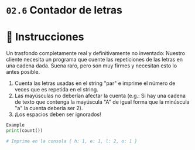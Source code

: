 # `02.6` Contador de letras

# 📝 Instrucciones

Un trasfondo completamente real y definitivamente no inventado: Nuestro cliente necesita un programa que cuente las repeticiones de las letras en una cadena dada.
Suena raro, pero son muy firmes y necesitan esto lo antes posible.

1. Cuenta las letras usadas en el string "par" e imprime el número de veces que es repetida en el string.
2. Las mayúsculas no deberían afectar la cuenta (e.g.: Si hay una cadena de texto que contenga la mayúscula "A" de igual forma que la minúscula "a" la cuenta debería ser 2).
3. ¡Los espacios deben ser ignorados!

```py
Example
print(count())

# Imprime en la consola { h: 1, e: 1, l: 2, o: 1 }
```
